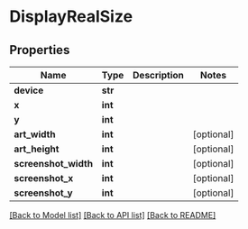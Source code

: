 # DisplayRealSize

## Properties
Name | Type | Description | Notes
------------ | ------------- | ------------- | -------------
**device** | **str** |  | 
**x** | **int** |  | 
**y** | **int** |  | 
**art_width** | **int** |  | [optional] 
**art_height** | **int** |  | [optional] 
**screenshot_width** | **int** |  | [optional] 
**screenshot_x** | **int** |  | [optional] 
**screenshot_y** | **int** |  | [optional] 

[[Back to Model list]](../README.md#documentation-for-models) [[Back to API list]](../README.md#documentation-for-api-endpoints) [[Back to README]](../README.md)

